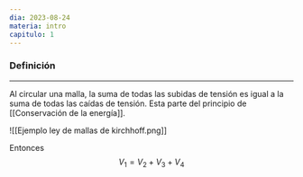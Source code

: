 ```yaml
---
dia: 2023-08-24
materia: intro
capitulo: 1
---
```

### Definición
---
Al circular una malla, la suma de todas las subidas de tensión es igual a la suma de todas las caídas de tensión. Esta parte del principio de [[Conservación de la energía]].

![[Ejemplo ley de mallas de kirchhoff.png]]

Entonces $$ V_1 = V_2 + V_3 + V_4 $$
